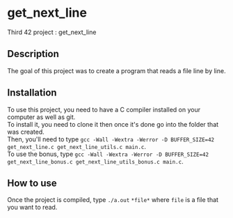 # get_next_line
Third 42 project : get_next_line

## Description
The goal of this project was to create a program that reads a file line by line.

## Installation
To use this project, you need to have a C compiler installed on your computer as well as git.  
To install it, you need to clone it then once it's done go into the folder that was created.  
Then, you'll need to type `gcc -Wall -Wextra -Werror -D BUFFER_SIZE=42 get_next_line.c get_next_line_utils.c main.c`.  
To use the bonus, type `gcc -Wall -Wextra -Werror -D BUFFER_SIZE=42 get_next_line_bonus.c get_next_line_utils_bonus.c main.c`.  

## How to use
Once the project is compiled, type `./a.out` `*file*` where `file` is a file that you want to read.
